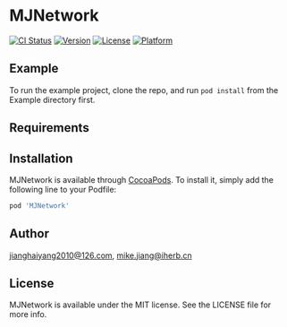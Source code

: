 # MJNetwork

[![CI Status](https://img.shields.io/travis/jianghaiyang2010@126.com/MJNetwork.svg?style=flat)](https://travis-ci.org/jianghaiyang2010@126.com/MJNetwork)
[![Version](https://img.shields.io/cocoapods/v/MJNetwork.svg?style=flat)](https://cocoapods.org/pods/MJNetwork)
[![License](https://img.shields.io/cocoapods/l/MJNetwork.svg?style=flat)](https://cocoapods.org/pods/MJNetwork)
[![Platform](https://img.shields.io/cocoapods/p/MJNetwork.svg?style=flat)](https://cocoapods.org/pods/MJNetwork)

## Example

To run the example project, clone the repo, and run `pod install` from the Example directory first.

## Requirements

## Installation

MJNetwork is available through [CocoaPods](https://cocoapods.org). To install
it, simply add the following line to your Podfile:

```ruby
pod 'MJNetwork'
```

## Author

jianghaiyang2010@126.com, mike.jiang@iherb.cn

## License

MJNetwork is available under the MIT license. See the LICENSE file for more info.
